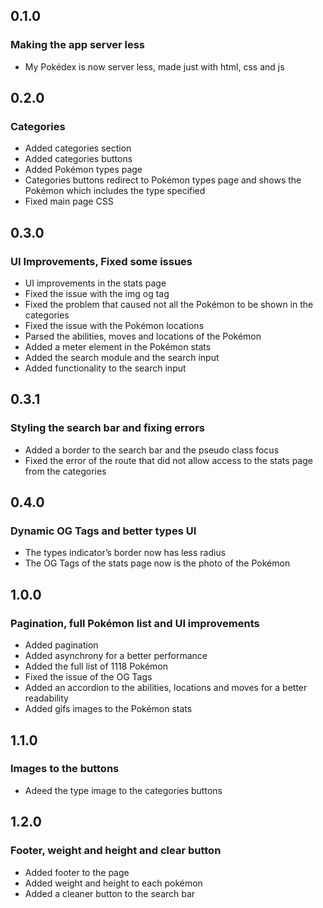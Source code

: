## 0.1.0

### Making the app server less

- My Pokédex is now server less, made just with html, css and js

## 0.2.0

### Categories

- Added categories section
- Added categories buttons
- Added Pokémon types page
- Categories buttons redirect to Pokémon types page and shows the Pokémon which includes the type specified
- Fixed main page CSS

## 0.3.0

### UI Improvements, Fixed some issues

- UI improvements in the stats page
- Fixed the issue with the img og tag
- Fixed the problem that caused not all the Pokémon to be shown in the categories
- Fixed the issue with the Pokémon locations
- Parsed the abilities, moves and locations of the Pokémon
- Added a meter element in the Pokémon stats
- Added the search module and the search input
- Added functionality to the search input

## 0.3.1

### Styling the search bar and fixing errors

- Added a border to the search bar and the pseudo class focus
- Fixed the error of the route that did not allow access to the stats page from the categories

## 0.4.0

### Dynamic OG Tags and better types UI

- The types indicator’s border now has less radius
- The OG Tags of the stats page now is the photo of the Pokémon

## 1.0.0

### Pagination, full Pokémon list and UI improvements

- Added pagination
- Added asynchrony for a better performance
- Added the full list of 1118 Pokémon
- Fixed the issue of the OG Tags
- Added an accordion to the abilities, locations and moves for a better readability
- Added gifs images to the Pokémon stats

## 1.1.0

### Images to the buttons

- Adeed the type image to the categories buttons

## 1.2.0

### Footer, weight and height and clear button

- Added footer to the page
- Added weight and height to each pokémon
- Added a cleaner button to the search bar
